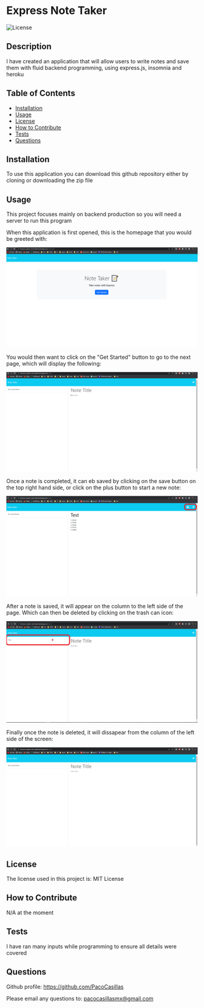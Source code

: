 # Express Note Taker

![License](https://img.shields.io/badge/license-MIT%20License-lightblue.svg)

## Description

I have created an application that will allow users to write notes and save them with fluid backend programming, using express.js, insomnia and heroku

## Table of Contents

- [Installation](#installation)
- [Usage](#usage)
- [License](#license)
- [How to Contribute](#how-to-contribute)
- [Tests](#tests)
- [Questions](#questions)

## Installation

To use this application you can download this github repository either by cloning or downloading the zip file

## Usage

This project focuses mainly on backend production so you will need a server to run this program 

When this application is first opened, this is the homepage that you would be greeted with:

![homepage](/README-pictures/home-page.png)

You would then want to click on the "Get Started" button to go to the next page, which will display the following:

![notes page](/README-pictures/notes-page.png)

Once a note is completed, it can eb saved by clicking on the save button on the top right hand side, or click on the plus button to start a new note:

![example of a note being taken on the application](/README-pictures/note-example.png)

After a note is saved, it will appear on the column to the left side of the page. Which can then be deleted by clicking on the trash can icon:

![Saved note plus how to delete](/README-pictures/note-taken.png)

Finally once the note is deleted, it will dissapear from the column of the left side of the screen:

![Deleted note](/README-pictures/deleted-note.png)

## License 

The license used in this project is: MIT License

## How to Contribute

N/A at the moment

## Tests

I have ran many inputs while programming to ensure all details were covered

## Questions

Github profile: https://github.com/PacoCasillas

Please email any questions to: pacocasillasmx@gmail.com